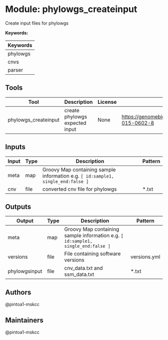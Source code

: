 # Module: phylowgs_createinput

Create input files for phylowgs

**Keywords:**

| Keywords |
|----------|
| phylowgs |
| cnvs |
| parser |

## Tools

| Tool | Description | License | Homepage |
|------|-------------|---------|----------|
| phylowgs_createinput | create phylowgs expected input | None | https://genomebiology.biomedcentral.com/articles/10.1186/s13059-015-0602-8 |

## Inputs

| Input | Type | Description | Pattern |
|-------|------|-------------|---------|
| meta | map | Groovy Map containing sample information e.g. `[ id:sample1, single_end:false ]`  |  |
| cnv | file | converted cnv file for phylowgs | *.txt |

## Outputs

| Output | Type | Description | Pattern |
|--------|------|-------------|---------|
| meta | map | Groovy Map containing sample information e.g. `[ id:sample1, single_end:false ]`  |  |
| versions | file | File containing software versions | versions.yml |
| phylowgsinput | file | cnv_data.txt and ssm_data.txt | *.txt |

## Authors

@pintoa1-mskcc

## Maintainers

@pintoa1-mskcc

